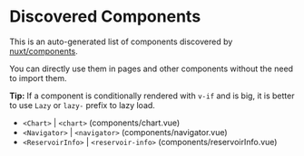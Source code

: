 # Discovered Components

This is an auto-generated list of components discovered by [nuxt/components](https://github.com/nuxt/components).

You can directly use them in pages and other components without the need to import them.

**Tip:** If a component is conditionally rendered with `v-if` and is big, it is better to use `Lazy` or `lazy-` prefix to lazy load.

- `<Chart>` | `<chart>` (components/chart.vue)
- `<Navigator>` | `<navigator>` (components/navigator.vue)
- `<ReservoirInfo>` | `<reservoir-info>` (components/reservoirInfo.vue)
